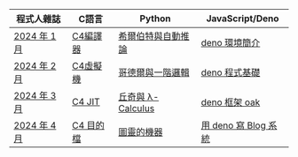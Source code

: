 程式人雜誌                 | C語言 | Python | JavaScript/Deno
---------------------------|------|--------|--------------------------------------
[2024 年 1 月](2024/01/)   | [C4編譯器](2024/01/c/README.md) | [希爾伯特與自動推論](2024/01/python/README.md) | [deno 環境簡介](2024/01/javascript/README.md)
[2024 年 2 月](2024/02/)   | [C4虛擬機](2024/01/c/README.md) | [哥德爾與一階邏輯](2024/01/python/README.md) | [deno 程式基礎](2024/01/javascript/README.md)
[2024 年 3 月](2024/03/)   | [C4 JIT](2024/01/c/README.md) | [丘奇與 λ-Calculus](2024/01/python/README.md) | [deno 框架 oak](2024/01/javascript/README.md)
[2024 年 4 月](2024/04/)   | [C4 目的檔](2024/01/c/README.md) | [圖靈的機器](2024/01/python/README.md) | [用 deno 寫 Blog 系統](2024/01/javascript/README.md)
